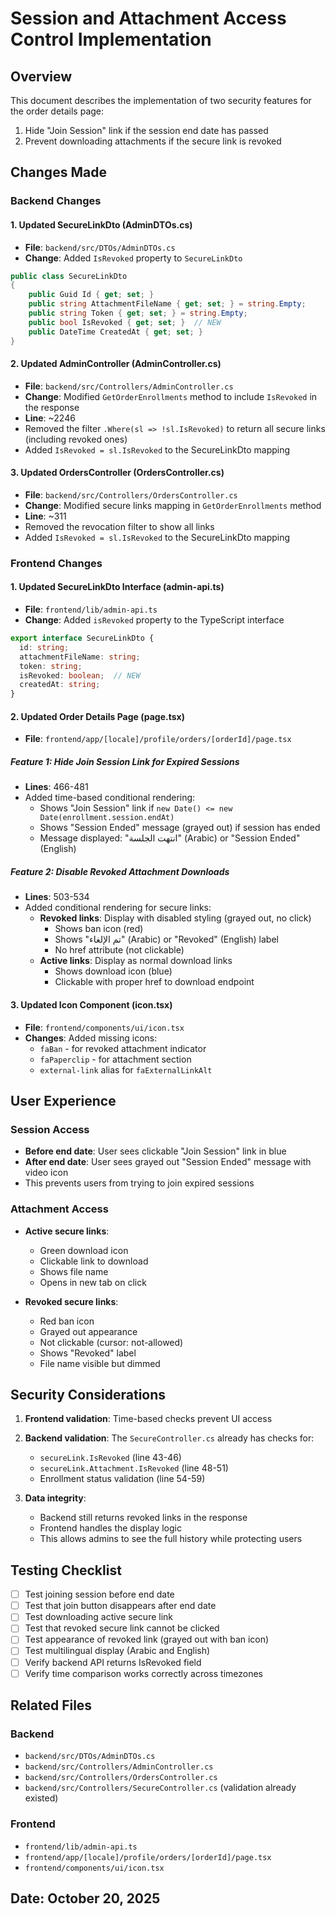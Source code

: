 # Session and Attachment Access Control Implementation

## Overview
This document describes the implementation of two security features for the order details page:
1. Hide "Join Session" link if the session end date has passed
2. Prevent downloading attachments if the secure link is revoked

## Changes Made

### Backend Changes

#### 1. Updated SecureLinkDto (AdminDTOs.cs)
- **File**: `backend/src/DTOs/AdminDTOs.cs`
- **Change**: Added `IsRevoked` property to `SecureLinkDto`
```csharp
public class SecureLinkDto
{
    public Guid Id { get; set; }
    public string AttachmentFileName { get; set; } = string.Empty;
    public string Token { get; set; } = string.Empty;
    public bool IsRevoked { get; set; }  // NEW
    public DateTime CreatedAt { get; set; }
}
```

#### 2. Updated AdminController (AdminController.cs)
- **File**: `backend/src/Controllers/AdminController.cs`
- **Change**: Modified `GetOrderEnrollments` method to include `IsRevoked` in the response
- **Line**: ~2246
- Removed the filter `.Where(sl => !sl.IsRevoked)` to return all secure links (including revoked ones)
- Added `IsRevoked = sl.IsRevoked` to the SecureLinkDto mapping

#### 3. Updated OrdersController (OrdersController.cs)
- **File**: `backend/src/Controllers/OrdersController.cs`
- **Change**: Modified secure links mapping in `GetOrderEnrollments` method
- **Line**: ~311
- Removed the revocation filter to show all links
- Added `IsRevoked = sl.IsRevoked` to the SecureLinkDto mapping

### Frontend Changes

#### 1. Updated SecureLinkDto Interface (admin-api.ts)
- **File**: `frontend/lib/admin-api.ts`
- **Change**: Added `isRevoked` property to the TypeScript interface
```typescript
export interface SecureLinkDto {
  id: string;
  attachmentFileName: string;
  token: string;
  isRevoked: boolean;  // NEW
  createdAt: string;
}
```

#### 2. Updated Order Details Page (page.tsx)
- **File**: `frontend/app/[locale]/profile/orders/[orderId]/page.tsx`

##### Feature 1: Hide Join Session Link for Expired Sessions
- **Lines**: 466-481
- Added time-based conditional rendering:
  - Shows "Join Session" link if `new Date() <= new Date(enrollment.session.endAt)`
  - Shows "Session Ended" message (grayed out) if session has ended
  - Message displayed: "انتهت الجلسة" (Arabic) or "Session Ended" (English)

##### Feature 2: Disable Revoked Attachment Downloads
- **Lines**: 503-534
- Added conditional rendering for secure links:
  - **Revoked links**: Display with disabled styling (grayed out, no click)
    - Shows ban icon (red)
    - Shows "تم الإلغاء" (Arabic) or "Revoked" (English) label
    - No href attribute (not clickable)
  - **Active links**: Display as normal download links
    - Shows download icon (blue)
    - Clickable with proper href to download endpoint

#### 3. Updated Icon Component (icon.tsx)
- **File**: `frontend/components/ui/icon.tsx`
- **Changes**: Added missing icons:
  - `faBan` - for revoked attachment indicator
  - `faPaperclip` - for attachment section
  - `external-link` alias for `faExternalLinkAlt`

## User Experience

### Session Access
- **Before end date**: User sees clickable "Join Session" link in blue
- **After end date**: User sees grayed out "Session Ended" message with video icon
- This prevents users from trying to join expired sessions

### Attachment Access
- **Active secure links**: 
  - Green download icon
  - Clickable link to download
  - Shows file name
  - Opens in new tab on click
  
- **Revoked secure links**:
  - Red ban icon
  - Grayed out appearance
  - Not clickable (cursor: not-allowed)
  - Shows "Revoked" label
  - File name visible but dimmed

## Security Considerations

1. **Frontend validation**: Time-based checks prevent UI access
2. **Backend validation**: The `SecureController.cs` already has checks for:
   - `secureLink.IsRevoked` (line 43-46)
   - `secureLink.Attachment.IsRevoked` (line 48-51)
   - Enrollment status validation (line 54-59)

3. **Data integrity**: 
   - Backend still returns revoked links in the response
   - Frontend handles the display logic
   - This allows admins to see the full history while protecting users

## Testing Checklist

- [ ] Test joining session before end date
- [ ] Test that join button disappears after end date
- [ ] Test downloading active secure link
- [ ] Test that revoked secure link cannot be clicked
- [ ] Test appearance of revoked link (grayed out with ban icon)
- [ ] Test multilingual display (Arabic and English)
- [ ] Verify backend API returns IsRevoked field
- [ ] Verify time comparison works correctly across timezones

## Related Files

### Backend
- `backend/src/DTOs/AdminDTOs.cs`
- `backend/src/Controllers/AdminController.cs`
- `backend/src/Controllers/OrdersController.cs`
- `backend/src/Controllers/SecureController.cs` (validation already existed)

### Frontend
- `frontend/lib/admin-api.ts`
- `frontend/app/[locale]/profile/orders/[orderId]/page.tsx`
- `frontend/components/ui/icon.tsx`

## Date: October 20, 2025




